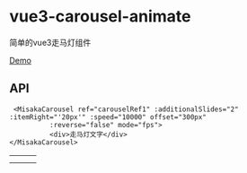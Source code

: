 # vue3-carousel-animate

简单的vue3走马灯组件

[Demo](https://yukilwc.github.io/InclusiveLibrary/Frontend/Awesome-Design/Carousel/Demo.html)

## API

```vue
 <MisakaCarousel ref="carouselRef1" :additionalSlides="2" :itemRight="'20px'" :speed="10000" offset="300px"
          :reverse="false" mode="fps">
          <div>走马灯文字</div>
</MisakaCarousel>
```

|     |     |     |
| --- | --- | --- |
|     |     |     |
|     |     |     |